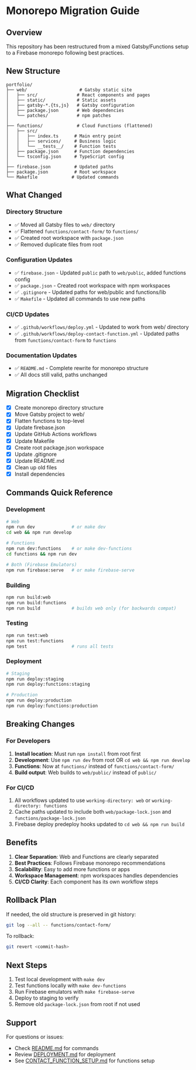 # Monorepo Migration Guide

## Overview

This repository has been restructured from a mixed Gatsby/Functions setup to a Firebase monorepo following best practices.

## New Structure

```
portfolio/
├── web/                    # Gatsby static site
│   ├── src/               # React components and pages
│   ├── static/            # Static assets
│   ├── gatsby-*.{ts,js}   # Gatsby configuration
│   ├── package.json       # Web dependencies
│   └── patches/           # npm patches
│
├── functions/             # Cloud Functions (flattened)
│   ├── src/
│   │   ├── index.ts      # Main entry point
│   │   ├── services/     # Business logic
│   │   └── __tests__/    # Function tests
│   ├── package.json      # Function dependencies
│   └── tsconfig.json     # TypeScript config
│
├── firebase.json         # Updated paths
├── package.json          # Root workspace
└── Makefile             # Updated commands
```

## What Changed

### Directory Structure
- ✅ Moved all Gatsby files to `web/` directory
- ✅ Flattened `functions/contact-form/` to `functions/`
- ✅ Created root workspace with `package.json`
- ✅ Removed duplicate files from root

### Configuration Updates
- ✅ `firebase.json` - Updated `public` path to `web/public`, added functions config
- ✅ `package.json` - Created root workspace with npm workspaces
- ✅ `.gitignore` - Updated paths for web/public and functions/lib
- ✅ `Makefile` - Updated all commands to use new paths

### CI/CD Updates
- ✅ `.github/workflows/deploy.yml` - Updated to work from web/ directory
- ✅ `.github/workflows/deploy-contact-function.yml` - Updated paths from `functions/contact-form` to `functions`

### Documentation Updates
- ✅ `README.md` - Complete rewrite for monorepo structure
- ✅ All docs still valid, paths unchanged

## Migration Checklist

- [x] Create monorepo directory structure
- [x] Move Gatsby project to web/
- [x] Flatten functions to top-level
- [x] Update firebase.json
- [x] Update GitHub Actions workflows  
- [x] Update Makefile
- [x] Create root package.json workspace
- [x] Update .gitignore
- [x] Update README.md
- [x] Clean up old files
- [x] Install dependencies

## Commands Quick Reference

### Development
```bash
# Web
npm run dev              # or make dev
cd web && npm run develop

# Functions  
npm run dev:functions    # or make dev-functions
cd functions && npm run dev

# Both (Firebase Emulators)
npm run firebase:serve   # or make firebase-serve
```

### Building
```bash
npm run build:web
npm run build:functions
npm run build            # builds web only (for backwards compat)
```

### Testing
```bash
npm run test:web
npm run test:functions
npm test                 # runs all tests
```

### Deployment
```bash
# Staging
npm run deploy:staging
npm run deploy:functions:staging

# Production
npm run deploy:production
npm run deploy:functions:production
```

## Breaking Changes

### For Developers
1. **Install location**: Must run `npm install` from root first
2. **Development**: Use `npm run dev` from root OR `cd web && npm run develop`
3. **Functions**: Now at `functions/` instead of `functions/contact-form/`
4. **Build output**: Web builds to `web/public/` instead of `public/`

### For CI/CD
1. All workflows updated to use `working-directory: web` or `working-directory: functions`
2. Cache paths updated to include both `web/package-lock.json` and `functions/package-lock.json`
3. Firebase deploy predeploy hooks updated to `cd web && npm run build`

## Benefits

1. **Clear Separation**: Web and Functions are clearly separated
2. **Best Practices**: Follows Firebase monorepo recommendations
3. **Scalability**: Easy to add more functions or apps
4. **Workspace Management**: npm workspaces handles dependencies
5. **CI/CD Clarity**: Each component has its own workflow steps

## Rollback Plan

If needed, the old structure is preserved in git history:
```bash
git log --all -- functions/contact-form/
```

To rollback:
```bash
git revert <commit-hash>
```

## Next Steps

1. Test local development with `make dev`
2. Test functions locally with `make dev-functions`
3. Run Firebase emulators with `make firebase-serve`
4. Deploy to staging to verify
5. Remove old `package-lock.json` from root if not used

## Support

For questions or issues:
- Check [README.md](./README.md) for commands
- Review [DEPLOYMENT.md](./DEPLOYMENT.md) for deployment
- See [CONTACT_FUNCTION_SETUP.md](./CONTACT_FUNCTION_SETUP.md) for functions setup

